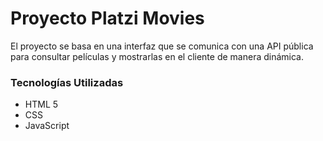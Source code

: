# Proyecto Platzi Movies
El proyecto se basa en una interfaz que se comunica con una API pública para consultar películas y mostrarlas en el cliente de manera dinámica.

### Tecnologías Utilizadas
- HTML 5
- CSS
- JavaScript
